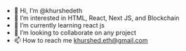 - 👋 Hi, I’m @khurshedeth
- 👀 I’m interested in HTML, React, Next JS,  and Blockchain
- 🌱 I’m currently learning react js
- 💞️ I’m looking to collaborate on any project
- 📫 How to reach me khurshed.eth@gmail.com

<!---
khurshedeth/khurshedeth is a ✨ special ✨ repository because its `README.md` (this file) appears on your GitHub profile.
You can click the Preview link to take a look at your changes.
--->

